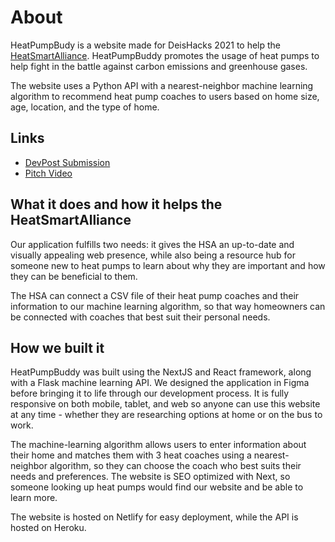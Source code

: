 # About
HeatPumpBudy is a website made for DeisHacks 2021 to help the [HeatSmartAlliance](https://heatsmartalliance.org/). HeatPumpBuddy promotes the usage of heat pumps to help fight in the battle against carbon emissions and greenhouse gases.

The website uses a Python API with a nearest-neighbor machine learning algorithm to recommend heat pump coaches to users based on home size, age, location, and the type of home.

## Links
* [DevPost Submission](https://devpost.com/software/heatpumpbuddy)
* [Pitch Video](https://www.youtube.com/watch?v=UdXs2Ub1hL0)

## What it does and how it helps the HeatSmartAlliance
Our application fulfills two needs: it gives the HSA an up-to-date and visually appealing web presence, while also being a resource hub for someone new to heat pumps to learn about why they are important and how they can be beneficial to them.

The HSA can connect a CSV file of their heat pump coaches and their information to our machine learning algorithm, so that way homeowners can be connected with coaches that best suit their personal needs.

## How we built it
HeatPumpBuddy was built using the NextJS and React framework, along with a Flask machine learning API. We designed the application in Figma before bringing it to life through our development process. It is fully responsive on both mobile, tablet, and web so anyone can use this website at any time - whether they are researching options at home or on the bus to work.

The machine-learning algorithm allows users to enter information about their home and matches them with 3 heat coaches using a nearest-neighbor algorithm, so they can choose the coach who best suits their needs and preferences. The website is SEO optimized with Next, so someone looking up heat pumps would find our website and be able to learn more.

The website is hosted on Netlify for easy deployment, while the API is hosted on Heroku.


